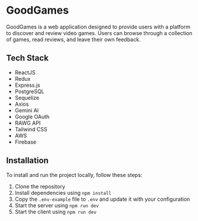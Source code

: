 # GoodGames

GoodGames is a web application designed to provide users with a platform to discover and review video games. Users can browse through a collection of games, read reviews, and leave their own feedback.

## Tech Stack

- ReactJS
- Redux
- Express.js
- PostgreSQL
- Sequelize
- Axios
- Gemini AI
- Google OAuth
- RAWG API
- Tailwind CSS
- AWS
- Firebase


## Installation

To install and run the project locally, follow these steps:

1. Clone the repository
2. Install dependencies using `npm install`
3. Copy the `.env-example` file to `.env` and update it with your configuration
4. Start the server using `npm run dev`
5. Start the client using `npm run dev`



